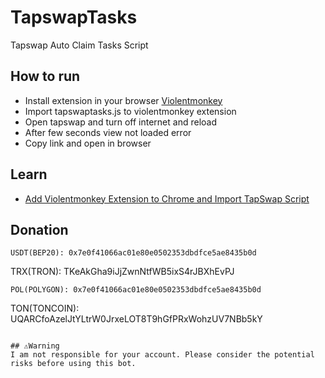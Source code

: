 # TapswapTasks
Tapswap Auto Claim Tasks Script 


## How to run
* Install extension in your browser [Violentmonkey](https://chromewebstore.google.com/detail/violentmonkey/jinjaccalgkegednnccohejagnlnfdag?hl=be)
* Import tapswaptasks.js to violentmonkey extension
* Open tapswap and turn off internet and reload
* After few seconds view not loaded error
* Copy link and open in browser

## Learn
* [Add Violentmonkey Extension to Chrome and Import TapSwap Script](https://youtu.be/MzIyvahvRA4?si=G8SQHlqUdUMrdC2x) 

## Donation
```
USDT(BEP20): 0x7e0f41066ac01e80e0502353dbdfce5ae8435b0d

```
TRX(TRON): TKeAkGha9iJjZwnNtfWB5ixS4rJBXhEvPJ

```
POL(POLYGON): 0x7e0f41066ac01e80e0502353dbdfce5ae8435b0d

```
TON(TONCOIN): UQARCfoAzelJtYLtrW0JrxeLOT8T9hGfPRxWohzUV7NBb5kY

```

## ⚠️Warning
I am not responsible for your account. Please consider the potential risks before using this bot.